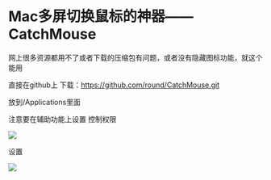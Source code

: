 # Mac多屏切换鼠标的神器——CatchMouse

网上很多资源都用不了或者下载的压缩包有问题，或者没有隐藏图标功能，就这个能用

直接在github上 下载：https://github.com/round/CatchMouse.git

放到/Applications里面

注意要在辅助功能上设置 控制权限

![](https://img2020.cnblogs.com/blog/1473551/202201/1473551-20220103161137618-557678791.png)

设置

![](https://img2020.cnblogs.com/blog/1473551/202201/1473551-20220103161213534-1598078516.png)

